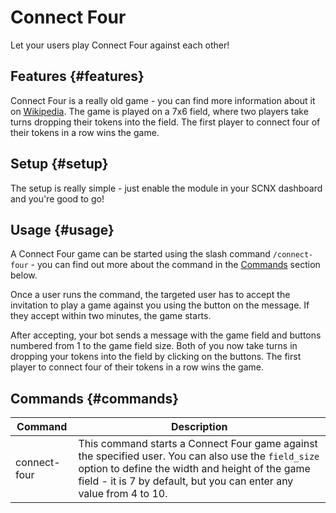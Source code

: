 # Connect Four

Let your users play Connect Four against each other!

<ModuleOverview moduleName="connect-four" />

## Features {#features}
Connect Four is a really old game - you can find more information about it on [Wikipedia](https://en.wikipedia.org/wiki/Connect_Four). The game is played on a 7x6 field, where two players take turns dropping their tokens into the field. The first player to connect four of their tokens in a row wins the game.

## Setup {#setup}
The setup is really simple - just enable the module in your SCNX dashboard and you're good to go!

## Usage {#usage}
A Connect Four game can be started using the slash command `/connect-four` - you can find out more about the command in the [Commands](#commands) section below.

Once a user runs the command, the targeted user has to accept the invitation to play a game against you using the button on the message. If they accept within two minutes, the game starts.

After accepting, your bot sends a message with the game field and buttons numbered from 1 to the game field size. Both of you now take turns in dropping your tokens into the field by clicking on the buttons. The first player to connect four of their tokens in a row wins the game.

## Commands {#commands}

<SlashCommandExplanation />

| Command                  | Description                |
|--------------------------|----------------------------|
| connect-four             | This command starts a Connect Four game against the specified user. You can also use the `field_size` option to define the width and height of the game field - it is 7 by default, but you can enter any value from 4 to 10. |
